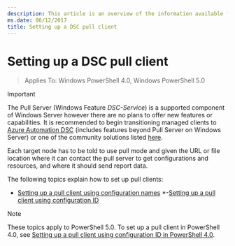 ```yaml
---
description: This article is an overview of the information available for setting up the DSC pull client.
ms.date: 06/12/2017
title: Setting up a DSC pull client
---
```

# Setting up a DSC pull client

> Applies To: Windows PowerShell 4.0, Windows PowerShell 5.0

> [!IMPORTANT]
> The Pull Server (Windows Feature *DSC-Service*) is a supported component of Windows Server however
> there are no plans to offer new features or capabilities. It is recommended to begin transitioning
> managed clients to [Azure Automation DSC](/azure/automation/automation-dsc-getting-started)
> (includes features beyond Pull Server on Windows Server) or one of the community solutions listed
> [here](pullserver.md#community-solutions-for-pull-service).

Each target node has to be told to use pull mode and given the URL or file location where it can
contact the pull server to get configurations and resources, and where it should send report data.

The following topics explain how to set up pull clients:

- [Setting up a pull client using configuration names](pullClientConfigNames.md)
*-[Setting up a pull client using configuration ID](pullClientConfigID.md)

> [!NOTE]
> These topics apply to PowerShell 5.0. To set up a pull client in PowerShell 4.0, see
> [Setting up a pull client using configuration ID in PowerShell 4.0](pullClientConfigID4.md).
